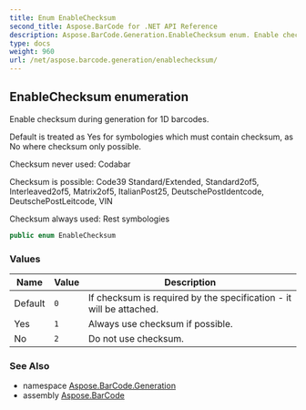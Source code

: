 ```yaml
---
title: Enum EnableChecksum
second_title: Aspose.BarCode for .NET API Reference
description: Aspose.BarCode.Generation.EnableChecksum enum. Enable checksum during generation for 1D barcodes
type: docs
weight: 960
url: /net/aspose.barcode.generation/enablechecksum/
---
```

## EnableChecksum enumeration

Enable checksum during generation for 1D barcodes.

Default is treated as Yes for symbologies which must contain checksum, as No where checksum only possible.

Checksum never used: Codabar

Checksum is possible: Code39 Standard/Extended, Standard2of5, Interleaved2of5, Matrix2of5, ItalianPost25, DeutschePostIdentcode, DeutschePostLeitcode, VIN

Checksum always used: Rest symbologies

```csharp
public enum EnableChecksum
```

### Values

| Name | Value | Description |
| --- | --- | --- |
| Default | `0` | If checksum is required by the specification - it will be attached. |
| Yes | `1` | Always use checksum if possible. |
| No | `2` | Do not use checksum. |

### See Also

* namespace [Aspose.BarCode.Generation](../../aspose.barcode.generation/)
* assembly [Aspose.BarCode](../../)


